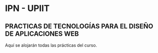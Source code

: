 # IPN - UPIIT
## PRACTICAS DE TECNOLOGÍAS PARA EL DISEÑO DE APLICACIONES WEB 
Aquí se alojarán todas las prácticas del curso.

